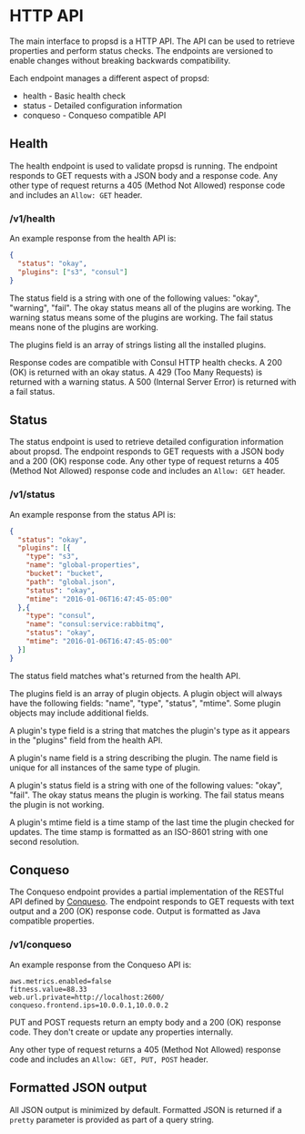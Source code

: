 # HTTP API #

The main interface to propsd is a HTTP API. The API can be used to retrieve
properties and perform status checks. The endpoints are versioned to enable
changes without breaking backwards compatibility.

Each endpoint manages a different aspect of propsd:

* health - Basic health check
* status - Detailed configuration information
* conqueso - Conqueso compatible API

## Health ##

The health endpoint is used to validate propsd is running. The endpoint responds
to GET requests with a JSON body and a response code. Any other type of
request returns a 405 (Method Not Allowed) response code and includes an
`Allow: GET` header.

### /v1/health ###

An example response from the health API is:

~~~json
{
  "status": "okay",
  "plugins": ["s3", "consul"]
}
~~~

The status field is a string with one of the following values: "okay",
"warning", "fail". The okay status means all of the plugins are working. The
warning status means some of the plugins are working. The fail status means none
of the plugins are working.

The plugins field is an array of strings listing all the installed plugins.

Response codes are compatible with Consul HTTP health checks. A 200 (OK) is
returned with an okay status. A 429 (Too Many Requests) is returned with a
warning status. A 500 (Internal Server Error) is returned with a fail status.

## Status ##

The status endpoint is used to retrieve detailed configuration information about
propsd. The endpoint responds to GET requests with a JSON body and a 200 (OK)
response code. Any other type of request returns a 405 (Method Not Allowed)
response code and includes an `Allow: GET` header.

### /v1/status ###

An example response from the status API is:

~~~json
{
  "status": "okay",
  "plugins": [{
    "type": "s3",
    "name": "global-properties",
    "bucket": "bucket",
    "path": "global.json",
    "status": "okay",
    "mtime": "2016-01-06T16:47:45-05:00"
  },{
    "type": "consul",
    "name": "consul:service:rabbitmq",
    "status": "okay",
    "mtime": "2016-01-06T16:47:45-05:00"
  }]
}
~~~

The status field matches what's returned from the health API.

The plugins field is an array of plugin objects. A plugin object will always
have the following fields: "name", "type", "status", "mtime". Some plugin
objects may include additional fields.

A plugin's type field is a string that matches the plugin's type as it appears
in the "plugins" field from the health API.

A plugin's name field is a string describing the plugin. The name field is
unique for all instances of the same type of plugin.

A plugin's status field is a string with one of the following values: "okay",
"fail". The okay status means the plugin is working. The fail status means the
plugin is not working.

A plugin's mtime field is a time stamp of the last time the plugin checked
for updates. The time stamp is formatted as an ISO-8601 string with one second
resolution.

## Conqueso ##

The Conqueso endpoint provides a partial implementation of the RESTful API
defined by [Conqueso][]. The endpoint responds to GET requests with text output
and a 200 (OK) response code. Output is formatted as Java compatible properties.

### /v1/conqueso ###

An example response from the Conqueso API is:

~~~text
aws.metrics.enabled=false
fitness.value=88.33
web.url.private=http://localhost:2600/
conqueso.frontend.ips=10.0.0.1,10.0.0.2
~~~

PUT and POST requests return an empty body and a 200 (OK) response code. They
don't create or update any properties internally.

Any other type of request returns a 405 (Method Not Allowed) response code and
includes an `Allow: GET, PUT, POST` header.

## Formatted JSON output ##

All JSON output is minimized by default. Formatted JSON is returned if a
`pretty` parameter is provided as part of a query string.


[Conqueso]: https://github.com/rapid7/conqueso "Conqueso (Rapid7): Centrally manage dynamic properties across services"
